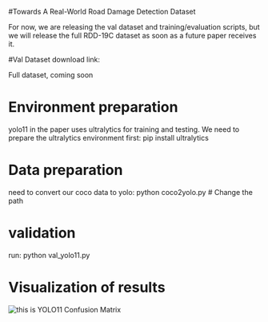 #Towards A Real-World Road Damage Detection Dataset

For now, we are releasing the val dataset and training/evaluation scripts, but we will release the full RDD-19C dataset as soon as a future paper receives it.

#Val Dataset download link:

Full dataset, coming soon
# Environment preparation
yolo11 in the paper uses ultralytics for training and testing. We need to prepare the ultralytics environment first: pip install ultralytics


# Data preparation
need to convert our coco data to yolo: python coco2yolo.py # Change the path

# validation

run: python val_yolo11.py

# Visualization of results

![this is YOLO11 Confusion Matrix](Fig/confusion_matrix_yolo11.png)



